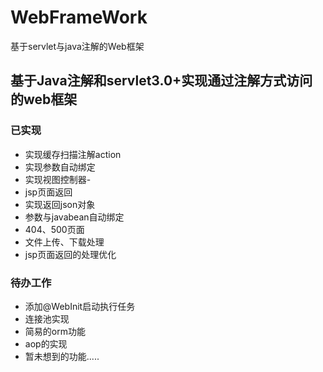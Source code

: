 # WebFrameWork
基于servlet与java注解的Web框架

## 基于Java注解和servlet3.0+实现通过注解方式访问的web框架

### 已实现
- 实现缓存扫描注解action
- 实现参数自动绑定
- 实现视图控制器-
- jsp页面返回
- 实现返回json对象
- 参数与javabean自动绑定
- 404、500页面
- 文件上传、下载处理
- jsp页面返回的处理优化

### 待办工作
- 添加@WebInit启动执行任务
- 连接池实现
- 简易的orm功能
- aop的实现
- 暂未想到的功能.....
